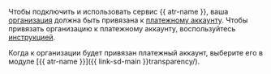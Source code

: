 Чтобы подключить и использовать сервис {{ atr-name }}, ваша [организация](../../organization/quickstart.md) должна быть привязана к [платежному аккаунту](../../billing/concepts/billing-account.md). Чтобы привязать организацию к платежному аккаунту, воспользуйтесь [инструкцией](../../billing/operations/change-organization.md).

Когда к организации будет привязан платежный аккаунт, выберите его в модуле [{{ atr-name }}]({{ link-sd-main }}transparency/).